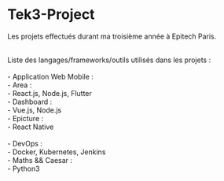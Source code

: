 # Tek3-Project
Les projets effectués durant ma troisième année à Epitech Paris.</br>

</br>
Liste des langages/frameworks/outils utilisés dans les projets :</br>

</br>
 - Application Web Mobile :</br>
  - Area :</br>
   - React.js, Node.js, Flutter</br>
  - Dashboard :</br>
   - Vue.js, Node.js</br>
  - Epicture :</br>
   - React Native </br>

</br>
 - DevOps :</br>
  - Docker, Kubernetes, Jenkins

</br>
 - Maths && Caesar :</br>
  - Python3
